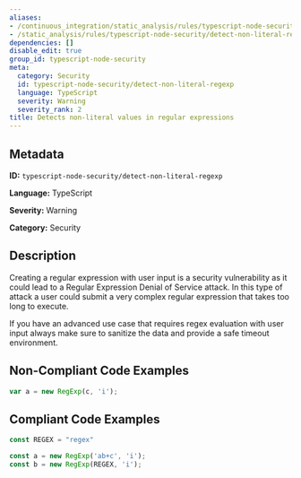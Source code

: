 ```yaml
---
aliases:
- /continuous_integration/static_analysis/rules/typescript-node-security/detect-non-literal-regexp
- /static_analysis/rules/typescript-node-security/detect-non-literal-regexp
dependencies: []
disable_edit: true
group_id: typescript-node-security
meta:
  category: Security
  id: typescript-node-security/detect-non-literal-regexp
  language: TypeScript
  severity: Warning
  severity_rank: 2
title: Detects non-literal values in regular expressions
---
```

<!--  SOURCED FROM https://github.com/DataDog/datadog-static-analyzer-rule-docs -->


## Metadata
**ID:** `typescript-node-security/detect-non-literal-regexp`

**Language:** TypeScript

**Severity:** Warning

**Category:** Security

## Description
Creating a regular expression with user input is a security vulnerability as it could lead to a Regular Expression Denial of Service attack. In this type of attack a user could submit a very complex regular expression that takes too long to execute.

If you have an advanced use case that requires regex evaluation with user input always make sure to sanitize the data and provide a safe timeout environment.

## Non-Compliant Code Examples
```typescript
var a = new RegExp(c, 'i');
```

## Compliant Code Examples
```typescript
const REGEX = "regex"

const a = new RegExp('ab+c', 'i');
const b = new RegExp(REGEX, 'i');
```
